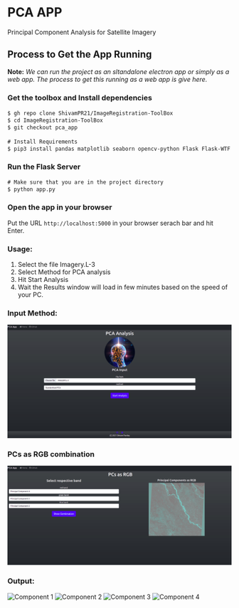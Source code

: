 # PCA APP
Principal Component Analysis for Satellite Imagery

## Process to Get the App Running

**Note:** *We can run the project as an sltandalone electron app or simply as a web app. The process to get this running as a web app is give here.*

### Get the toolbox and Install dependencies
```shell
$ gh repo clone ShivamPR21/ImageRegistration-ToolBox
$ cd ImageRegistration-ToolBox
$ git checkout pca_app

# Install Requirements
$ pip3 install pandas matplotlib seaborn opencv-python Flask Flask-WTF
```

### Run the Flask Server
```shell
# Make sure that you are in the project directory
$ python app.py
```

### Open the app in your browser
Put the URL `http://localhost:5000` in your browser serach bar and hit Enter.

### Usage:
1. Select the file Imagery.L-3
2. Select Method for PCA analysis
3. Hit Start Analysis
4. Wait the Results window will load in few minutes based on the speed of your PC.

### Input Method:
![Input For PCA APP](static/assets/form.png)

### PCs as RGB combination
![Input For PCA APP](static/assets/pcs_rgb.png)

### Output:
![Component 1](static/uploads/cache/pcs/pc_0.png)
![Component 2](static/uploads/cache/pcs/pc_1.png)
![Component 3](static/uploads/cache/pcs/pc_2.png)
![Component 4](static/uploads/cache/pcs/pc_3.png)
